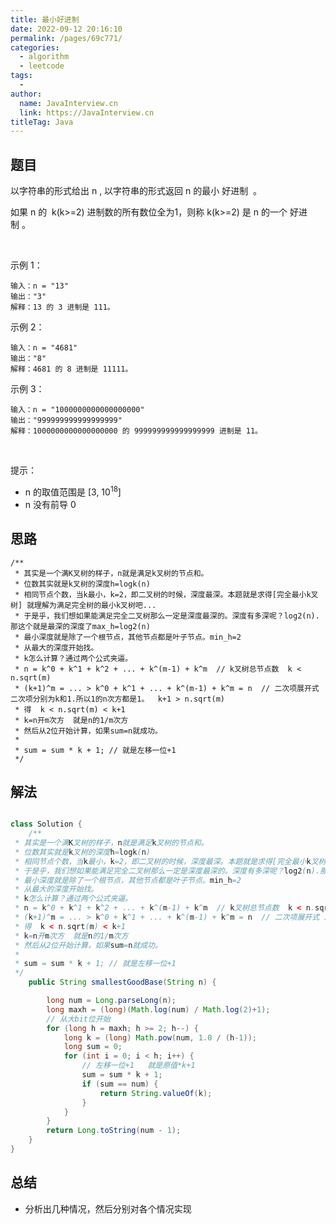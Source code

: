 ```yaml
---
title: 最小好进制
date: 2022-09-12 20:16:10
permalink: /pages/69c771/
categories:
  - algorithm
  - leetcode
tags:
  - 
author: 
  name: JavaInterview.cn
  link: https://JavaInterview.cn
titleTag: Java
---
```


## 题目

以字符串的形式给出 n , 以字符串的形式返回 n 的最小 好进制  。

如果 n 的  k(k>=2) 进制数的所有数位全为1，则称 k(k>=2) 是 n 的一个 好进制 。

 

示例 1：

    输入：n = "13"
    输出："3"
    解释：13 的 3 进制是 111。
示例 2：

    输入：n = "4681"
    输出："8"
    解释：4681 的 8 进制是 11111。
示例 3：

    输入：n = "1000000000000000000"
    输出："999999999999999999"
    解释：1000000000000000000 的 999999999999999999 进制是 11。
 

提示：

- n 的取值范围是 [3, 10<sup>18</sup>]
- n 没有前导 0


## 思路

    /**
     * 其实是一个满K叉树的样子，n就是满足k叉树的节点和。
     * 位数其实就是k叉树的深度h=logk(n)
     * 相同节点个数，当k最小，k=2，即二叉树的时候，深度最深。本题就是求得[完全最小k叉树] 就理解为满足完全树的最小k叉树吧...
     * 于是乎，我们想如果能满足完全二叉树那么一定是深度最深的。深度有多深呢？log2(n).那这个就是最深的深度了max_h=log2(n)
     * 最小深度就是除了一个根节点，其他节点都是叶子节点。min_h=2
     * 从最大的深度开始找。
     * k怎么计算？通过两个公式夹逼。
     * n = k^0 + k^1 + k^2 + ... + k^(m-1) + k^m  // k叉树总节点数  k < n.sqrt(m)
     * (k+1)^m = ... > k^0 + k^1 + ... + k^(m-1) + k^m = n  // 二次项展开式 二次项分别为k和1.所以1的n次方都是1。  k+1 > n.sqrt(m)
     * 得  k < n.sqrt(m) < k+1
     * k=n开m次方  就是n的1/m次方
     * 然后从2位开始计算，如果sum=n就成功。
     *
     * sum = sum * k + 1; // 就是左移一位+1
     */

## 解法
```java

class Solution {
    /**
 * 其实是一个满K叉树的样子，n就是满足k叉树的节点和。
 * 位数其实就是k叉树的深度h=logk(n)
 * 相同节点个数，当k最小，k=2，即二叉树的时候，深度最深。本题就是求得[完全最小k叉树] 就理解为满足完全树的最小k叉树吧...
 * 于是乎，我们想如果能满足完全二叉树那么一定是深度最深的。深度有多深呢？log2(n).那这个就是最深的深度了max_h=log2(n)
 * 最小深度就是除了一个根节点，其他节点都是叶子节点。min_h=2
 * 从最大的深度开始找。
 * k怎么计算？通过两个公式夹逼。
 * n = k^0 + k^1 + k^2 + ... + k^(m-1) + k^m  // k叉树总节点数  k < n.sqrt(m)
 * (k+1)^m = ... > k^0 + k^1 + ... + k^(m-1) + k^m = n  // 二次项展开式 二次项分别为k和1.所以1的n次方都是1。  k+1 > n.sqrt(m)
 * 得  k < n.sqrt(m) < k+1
 * k=n开m次方  就是n的1/m次方
 * 然后从2位开始计算，如果sum=n就成功。
 *
 * sum = sum * k + 1; // 就是左移一位+1
 */
    public String smallestGoodBase(String n) {

        long num = Long.parseLong(n);
        long maxh = (long)(Math.log(num) / Math.log(2)+1);
        // 从大bit位开始
        for (long h = maxh; h >= 2; h--) {
            long k = (long) Math.pow(num, 1.0 / (h-1));
            long sum = 0;
            for (int i = 0; i < h; i++) {
                // 左移一位+1   就是原值*k+1
                sum = sum * k + 1;
                if (sum == num) {
                    return String.valueOf(k);
                }
            }
        }
        return Long.toString(num - 1);
    }
}
```

## 总结

- 分析出几种情况，然后分别对各个情况实现 
